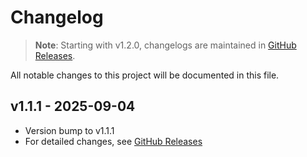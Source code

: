 # Changelog

> **Note**: Starting with v1.2.0, changelogs are maintained in [GitHub Releases](../../releases).

All notable changes to this project will be documented in this file.

## v1.1.1 - 2025-09-04
- Version bump to v1.1.1
- For detailed changes, see [GitHub Releases](../../releases/tag/v1.1.1)

